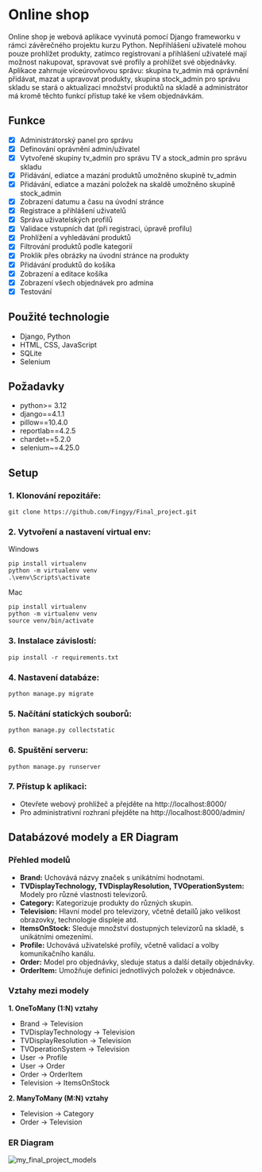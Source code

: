 # Online shop
Online shop je webová aplikace vyvinutá pomocí Django frameworku v rámci závěrečného projektu kurzu Python. Nepřihlášení uživatelé mohou pouze prohlížet produkty, zatímco registrovaní a přihlášení uživatelé mají možnost nakupovat, spravovat své profily a prohlížet své objednávky. Aplikace zahrnuje víceúrovňovou správu: skupina tv_admin má oprávnění přidávat, mazat a upravovat produkty, skupina stock_admin pro správu skladu se stará o aktualizaci množství produktů na skladě a administrátor má kromě těchto funkcí přístup také ke všem objednávkám.

## Funkce
- [x] Administrátorský panel pro správu
- [x] Definování oprávnění admin/uživatel
- [x] Vytvořené skupiny tv_admin pro správu TV a stock_admin pro správu skladu
- [x] Přidávání, ediatce a mazání produktů umožněno skupině tv_admin
- [x] Přidávání, ediatce a mazání položek na skaldě umožněno skupině stock_admin
- [x] Zobrazení datumu a času na úvodní stránce
- [x] Registrace a přihlášení uživatelů
- [x] Správa uživatelských profilů
- [x] Validace vstupních dat (při registraci, úpravě profilu)
- [x] Prohlížení a vyhledávání produktů
- [x] Filtrování produktů podle kategorií
- [x] Proklik přes obrázky na úvodní stránce na produkty
- [x] Přidávání produktů do košíka
- [x] Zobrazení a editace košíka
- [x] Zobrazení všech objednávek pro admina
- [x] Testování

## Použité technologie
- Django, Python
- HTML, CSS, JavaScript
- SQLite
- Selenium

## Požadavky
- python>= 3.12
- django==4.1.1
- pillow==10.4.0
- reportlab==4.2.5
- chardet==5.2.0
- selenium~=4.25.0

## Setup
### 1. Klonování repozitáře:
```
git clone https://github.com/Fingyy/Final_project.git
```
### 2. Vytvoření a nastavení virtual env:
Windows
```
pip install virtualenv
python -m virtualenv venv
.\venv\Scripts\activate
```
Mac
```
pip install virtualenv
python -m virtualenv venv
source venv/bin/activate
```
### 3. Instalace závislostí:
```
pip install -r requirements.txt
```
### 4. Nastavení databáze:
```
python manage.py migrate
```
### 5. Načítání statických souborů:
```
python manage.py collectstatic
```
### 6. Spuštění serveru:
```
python manage.py runserver
```
### 7. Přístup k aplikaci:
- Otevřete webový prohlížeč a přejděte na http://localhost:8000/
- Pro administrativní rozhraní přejděte na http://localhost:8000/admin/


## Databázové modely a ER Diagram

### Přehled modelů

- **Brand:** Uchovává názvy značek s unikátními hodnotami.
- **TVDisplayTechnology, TVDisplayResolution, TVOperationSystem:** Modely pro různé vlastnosti televizorů.
- **Category:** Kategorizuje produkty do různých skupin.
- **Television:** Hlavní model pro televizory, včetně detailů jako velikost obrazovky, technologie displeje atd.
- **ItemsOnStock:** Sleduje množství dostupných televizorů na skladě, s unikátními omezeními.
- **Profile:** Uchovává uživatelské profily, včetně validací a volby komunikačního kanálu.
- **Order:** Model pro objednávky, sleduje status a další detaily objednávky.
- **OrderItem:** Umožňuje definici jednotlivých položek v objednávce.

### Vztahy mezi modely

**1. OneToMany (1:N) vztahy**
- Brand → Television
- TVDisplayTechnology → Television
- TVDisplayResolution → Television
- TVOperationSystem → Television
- User → Profile
- User → Order
- Order → OrderItem
- Television → ItemsOnStock

**2. ManyToMany (M:N) vztahy**
- Television → Category
- Order → Television

### ER Diagram
![my_final_project_models](https://github.com/user-attachments/assets/ee6166a5-8ec0-43d8-9922-7e35bd699987)
